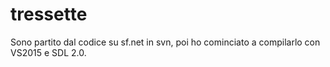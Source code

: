 # tressette

Sono partito dal codice su sf.net in svn, poi ho cominciato a compilarlo con VS2015
e SDL 2.0.
